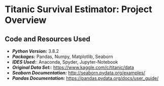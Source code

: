 # Titanic Survival Estimator: Project Overview #

## Code and Resources Used
* ***Python Version:*** 3.8.2
* ***Packages:*** Pandas, Numpy, Matplotlib, Seaborn
* ***IDES Used:***: Anaconda, Spyder, Jupyter-Notebook
* ***Original Data Set:***: <https://www.kaggle.com/c/titanic/data>
* ***Seaborn Documentation:*** <http://seaborn.pydata.org/examples/>
* ***Pandas Documentation:*** <https://pandas.pydata.org/docs/user_guide/>
    
